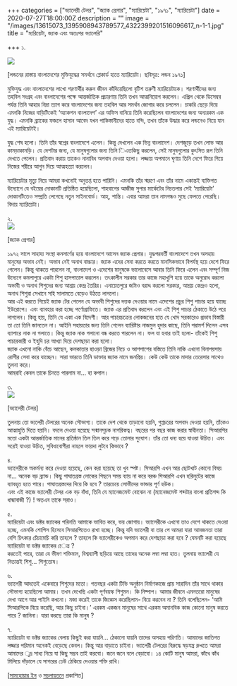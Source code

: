 +++
categories = ["ভ্যালেরী টেলর", "জ্যাক প্রেগার", "ম্যারিয়েটা", "১৯৭১", "ম্যারিয়েটা"]
date = 2020-07-27T18:00:00Z
description = ""
image = "/images/13615073_1395908943789577_4322399201516096617_n-1-1.jpg"
title = "ম্যরিয়েটা, জ্যাক এবং অতঃপর ভ্যালেরি"

+++
১.

![](/images/13615073_1395908943789577_4322399201516096617_n-1.jpg)

\[লন্ডনের রাস্তায় বাংলাদেশের মুক্তিযুদ্ধের সমর্থনে প্লেকার্ড হাতে ম্যারিয়েটা। ছবিসূত্র: লন্ডন ১৯৭১\]

মুক্তিযুদ্ধ এবং বাংলাদেশের লাখো শরণার্থীর করুন জীবন কাঁদিয়েছিলো বৃটিশ তরুণী ম্যারিয়েটাকে। শরণার্থীদের জন্য তহবিল সংগ্রহ এবং বাংলাদেশের পক্ষে আন্তর্জাতিক প্রচারণায় তিনি তখন আত্মনিয়োগ করলেন। এপ্রিল থেকে ডিসেম্বর পর্যন্ত তিনি আহার নিদ্রা ত্যাগ করে বাংলাদেশের জন্য তহবিল আর সমর্থন জোগার করে চললেন। চাকরি ছেড়ে দিয়ে এমনকি নিজের বাড়িটিকেই ‘অ্যাকশন বাংলাদেশ’ এর অফিস বানিয়ে তিনি করেছিলেন বাংলাদেশের জন্য অন্যরকম এক যুদ্ধ। এমনকি ব্র্যাকের ফজলে হাসান আবেদ যখন পাকিস্তানীদের হাতে বন্দি, তখন তাঁকে উদ্ধার করে লন্ডনেও নিয়ে যান এই ম্যারিয়েটাই।

যুদ্ধ শেষ হলো। তিনি তাঁর স্বপ্নের বাংলাদেশে এলেন। কিন্তু দেখলেন এক ভিন্ন বাংলাদেশ। দেশজুড়ে তখন লোভ আর কামড়াকামড়ি। যে দেশটার জন্য, যে মানুষগুলোর জন্য তিনি িএতকিছু করলেন, সেই মানুষগুলোর কুৎসিত রূপ তিনি দেখতে পেলেন। প্রতিবাদ করায় তাকেও নানাবিধ অপবাদ দেওয়া হলো। লজ্জায় অপমানে ঘৃণায় তিনি দেশে ফিরে গিয়ে নিজের শরীরে আগুন দিয়ে আত্মহত্যা করলেন।

ম্যারিয়েটার মৃত্যু নিয়ে আমরা কখনোই অনুতপ্ত হতে পারিনি। এমনকি তাঁর স্মরণে এবং তাঁর নামে একান্তই ব্যক্তিগত উদ্যোগে যে বইয়ের দোকানটি প্রতিষ্ঠিত হয়েছিলো, শাহবাগের আজীজ সুপার মার্কেটের নিচতলার সেই ‘ম্যারিয়েটা’ দোকানটিতেও সম্প্রতি লেগেছে নতুন সাইনবোর্ড। আহ্, শান্তি। এবার আমরা তান নামগন্ধও মুছে ফেলতে পেরেছি। বিদায় ম্যারিয়েটা।

২.  
![](/images/image-1.jpg)

\[জ্যাক প্রেগার\]

১৯৭২ সালে সাহায্য সংস্থা কনসার্ণের হয়ে বাংলাদেশে আসেন জ্যাক প্রেগার। যুদ্ধপরবর্তী বাংলাদেশে তখন অসহায় মানুষের অভাব নেই। অভাব নেই অনাথ বাচ্চার। জ্যাক এদের সেবা করতে করতে মানসিকভাবে বিপর্যস্থ হয়ে দেশে ফিরে গেলেন। কিন্তু থাকতে পারলেন না, বাংলাদেশ ও এদেশের মানুষকে ভালোবেসে আবার তিনি ফিরে এলেন এবং সম্পূর্ণ নিজ উদ্যেগে কমলাপুরে একটা শিশু হাসপাতাল করলেন। তৎকালীন সরকার তার কাজে মহাখুশি হয়ে তাকে অনুরোধ করলো অভাবী ও অনাথ শিশুদের জন্য আশ্রয় কেন্দ্র তৈরির। এনায়েতপুরে জমিও বরাদ্দ করলো সরকার, আশ্রয় কেন্দ্রও হলো, অনাথ শিশুরা সেখানে সহি সালামতে বেড়েও উঠতে লাগলো।  
আর এই করতে গিয়েই জ্যাক টের পেলেন যে অভাবী শিশুদের দত্তক দেওয়ার নামে এদেশের প্রচুর শিশু পাচার হয়ে যাচ্ছে ইউরোপে। এবং ব্যাবহার করা হচ্ছে পর্ণোগ্রাফিতে। জ্যাক এর প্রতিবাদ করলেন এবং এই শিশু পাচার ঠেকাতে উঠে পরে লাগলেন। কিন্তু হায়, তিনি যে একা এক বিদেশী। আর পাচারচক্রের লোকজনের হাত যে খোদ সরকারেও প্রভাব বিস্তারী তা তো তিনি জানতেন না। আইনি সহায়তার জন্য তিনি গেলেন ব্যারিষ্টার নাজমুল হুদার কাছে, তিনি পরামর্শ দিলেন এসব ব্যাপারে নাক না গলাতে। কিন্তু জ্যাক নাক গলানো বন্ধ করতে পারলেন না। ফল যা হবার তাই হলো- তাঁকেই শিশু পাচারকারী ও ইহুদি চর আখ্যা দিয়ে দেশছাড়া করা হলো।  
জ্যাক এখনো নাকি বেঁচে আছেন, কলকাতার হাওড়া ব্রিজের নিচে ও আশপাশের বস্তিতে তিনি নাকি এখনো বিনাপয়সায় রোগীর সেবা করে যাচ্ছেন। সারা ভারতে তিনি ডাক্তার জ্যাক নামে জনপ্রিয়। কেউ কেউ তাকে মাদার তেরেসার সাথেও তুলনা করে।  
আমরাই কেবল তাকে চিনতে পারলাম না... হা কপাল।

৩.  
![](/images/aaaaaaaaaa.jpg)

\[ভ্যালেরী টেলর\]

তুলনায় তো ভ্যলেরী টেলরের অনেক সৌভাগ্য। তাকে দেশ থেকে তাড়ানো হয়নি, গুপ্তচরের অপবাদ দেওয়া হয়নি, তাঁকেও আত্মাহুতি দিতে হয়নি। বদলে দেওয়া হয়েছে সন্মানসূচক নাগরিকত্ব। বছরের পর বছর কাজ করার স্বাধীনতা। সিআরপির মতো একটা আন্তর্জাতিক মানের প্রতিষ্ঠান তিল তিল করে গড়ে তোলার সুযোগ। তাঁর তো ধন্য হয়ে যাওয়া উচিত। এবং সরেই যাওয়া উচিত, সুবিধাবোগীরা নাহলে ফায়দা লুটবে কিভাবে ?

৪.  
ভ্যালেরীকে অকর্মন্য করে দেওয়া হয়েছে, কেন করা হয়েছে তা খুব স্পষ্ট। সিআরপি এখন আর ছোটখাট কোনো বিষয় না... অনেক বড় ব্র্যান্ড। কিছু পাঘাতগ্রস্ত লোকের পিছনে সময় ব্যায় না করে বরঞ্চ সিআরপি এখন হরিলুটের কাজে ব্যাবহৃত হতে পারে। পাঘাতগ্রস্তদের দিয়ে কি হবে ? তারচেয়ে লোভীদের ভান্ডার পূর্ণ হউক।  
এবং এই কাজে ভ্যালেরী টেলর এক বড় বাঁধা, তিনি যে ম্যানেজমেন্ট বোঝেন না (ম্যানেজমেন্ট শব্দটার বাংলা প্রতিশব্দ কি ধান্ধাবাজী ?) ! অতএব তাকে সরাও।

৫.  
ম্যারিয়েটা এবং ডক্টর জ্যাকের পরিনতি আমাকে ভাবিত করে, ভয় জোগায়। ভ্যালেরীকে এখনো তাও দেশে থাকতে দেওয়া হচ্ছে, এমনকি শোপিস হিসেবে সিআরপিতেও রাখা হচ্ছে। কিন্তু যদি ভ্যালেরী বা তার পে আমরা যারা আমজনতা তারা বেশি চিৎকার চেঁচামেচি করি তাহলে ? তাহলে কি ভ্যালেরীকেও অপমান করে দেশছাড়া করা হবে ? যেমনটি করা হয়েছে ম্যারিয়েটা বা ডক্টর জ্যাকের েেত্র ?  
করতেই পারে, তারা যে ভীষণ শক্তিমান, বিশ্বব্যাপী ছড়িয়ে আছে তাদের অনেক লম্বা লম্বা হাত। তুলনায় ভ্যালেরী যে নিতান্তই শিশু... শিশুতোষ।

৬.  
ভ্যালেরী আদতেই একেবারে শিশুদের মতো। গতবছর একটা টিভি অনুষ্ঠান নির্মাণকাজে প্রায় সারাদিন তাঁর সাথে থাকার সৌভাগ্য হয়েছিলো আমার। তখন দেখেছি একটা পূর্ণবয়স্ক শিশুমন। কি নিষ্পাপ। আমার জীবনে এমনতরো মানুষের দেখা আগে আর পাইনি কখনো। মজা করেই তাকে জিজ্ঞেস করেছিলাম- বিয়ে করবেন না ? তিনি বলেছিলেন- ‘আমি সিআরপিকে বিয়ে করেছি, আর কিছু চাইনা।’ এরকম একজন মানুষের সাথে এরকম অমানবিক কাজ কোনো মানুষ করতে পারে ? জানিনা। যারা করছে তারা কি মানুষ ?

৭.  
ম্যারিয়েটা বা ডক্টর জ্যাকের বেলায় কিছুই করা যায়নি... ঠেকানো যায়নি তাদের অসহায় পরিণতি। আমাদের জাতিগত লজ্জার পরিমান অনেকই বেড়েছে কেবল। কিন্তু আর বাড়াতে চাইনা। ভ্যালেরী টেলরের বিরুদ্ধে ষড়যন্ত্র রুখতে আমরা আমাদের ুদ্র সাধ্য নিয়ে যা কিছু সম্ভব তাই করবো। জনে জনে বলে বেড়াবো। ১৪ কোটি মানুষ আমরা, কাঁধে কাঁধ মিলিয়ে দাঁড়ালে যে সাগরের ঢেউ ঠেকিয়ে দেওয়ার শক্তি রাখি।

\[[সামহোয়ার ইন](https://www.somewhereinblog.net/blog/nazrulblog/28713833) ও [সচলায়তনে](http://www.sachalayatan.com/nazrul_islam/9562) প্রকাশিত\]